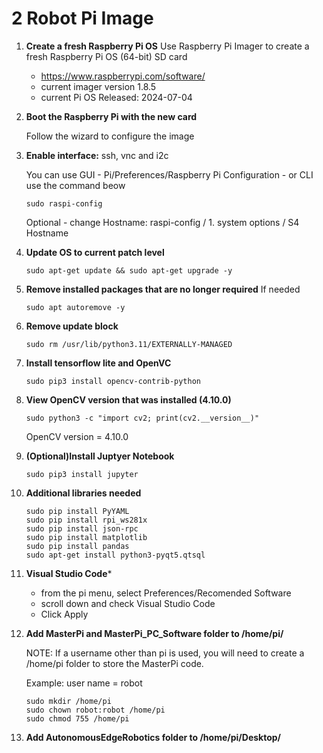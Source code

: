 # **2 Robot Pi Image**

1. **Create a fresh Raspberry Pi OS**
  Use Raspberry Pi Imager to create a fresh Raspberry Pi OS (64-bit) SD card
   - https://www.raspberrypi.com/software/
   - current imager version 1.8.5
   - current Pi OS Released: 2024-07-04
  
1. **Boot the Raspberry Pi with the new card**
   
   Follow the wizard to configure the image

1. **Enable interface:** ssh, vnc and i2c
   
    You can use GUI - Pi/Preferences/Raspberry Pi Configuration - or CLI use the command beow
    ~~~
    sudo raspi-config
    ~~~
    Optional - change Hostname: raspi-config / 1. system options / S4 Hostname 

1. **Update OS to current patch level**

    ~~~
    sudo apt-get update && sudo apt-get upgrade -y
    ~~~
    
1. **Remove installed packages that are no longer required** If needed

    ~~~
    sudo apt autoremove -y
    ~~~
    
1. **Remove update block**

    ~~~
    sudo rm /usr/lib/python3.11/EXTERNALLY-MANAGED
    ~~~

    
1. **Install tensorflow lite and OpenVC**

    ~~~
    sudo pip3 install opencv-contrib-python
    ~~~

1. **View OpenCV version that was installed (4.10.0)**

    ~~~
    sudo python3 -c "import cv2; print(cv2.__version__)"
    ~~~
    OpenCV version = 4.10.0

1. **(Optional)Install Juptyer Notebook**

    ~~~
    sudo pip3 install jupyter
    ~~~

1. **Additional libraries needed**

    ~~~
    sudo pip install PyYAML
    sudo pip install rpi_ws281x
    sudo pip install json-rpc
    sudo pip install matplotlib
    sudo pip install pandas
    sudo apt-get install python3-pyqt5.qtsql
    ~~~

1. **Visual Studio Code***

    - from the pi menu, select Preferences/Recomended Software
    - scroll down and check Visual Studio Code
    - Click Apply


1. **Add MasterPi and MasterPi_PC_Software folder to /home/pi/**
   
   NOTE: If a username other than pi is used, you will need to create a /home/pi folder to store the MasterPi code.
   
   Example: user name = robot
   ~~~
   sudo mkdir /home/pi
   sudo chown robot:robot /home/pi
   sudo chmod 755 /home/pi
   ~~~


1. **Add AutonomousEdgeRobotics folder to /home/pi/Desktop/**


